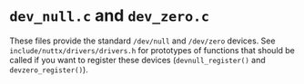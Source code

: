 `dev_null.c` and `dev_zero.c`
=============================

These files provide the standard `/dev/null` and `/dev/zero` devices.
See `include/nuttx/drivers/drivers.h` for prototypes of functions that
should be called if you want to register these devices
(`devnull_register()` and `devzero_register()`).
